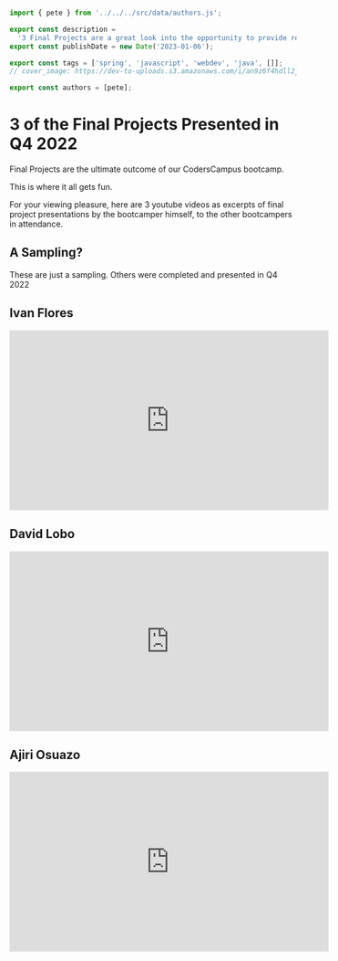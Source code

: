 ```js server

import { pete } from '../../../src/data/authors.js';

export const description =
  '3 Final Projects are a great look into the opportunity to provide real world experience';
export const publishDate = new Date('2023-01-06');

export const tags = ['spring', 'javascript', 'webdev', 'java', []];
// cover_image: https://dev-to-uploads.s3.amazonaws.com/i/an9z6f4hdll2jlne43u3.jpg

export const authors = [pete];
```

# 3 of the Final Projects Presented in Q4 2022

Final Projects are the ultimate outcome of our CodersCampus bootcamp.

This is where it all gets fun.

For your viewing pleasure, here are 3 youtube videos as excerpts of final project presentations by the bootcamper himself, to the other bootcampers in attendance.

## A Sampling?

These are just a sampling. Others were completed and presented in Q4 2022

## Ivan Flores

<iframe width="560" height="315" src="https://www.youtube.com/embed/oX4HPSVEDVU" title="YouTube video player" frameborder="0" allow="accelerometer; autoplay; clipboard-write; encrypted-media; gyroscope; picture-in-picture; web-share" allowfullscreen></iframe>

## David Lobo

<iframe width="560" height="315" src="https://www.youtube.com/embed/tzPVO1D_uDM" title="YouTube video player" frameborder="0" allow="accelerometer; autoplay; clipboard-write; encrypted-media; gyroscope; picture-in-picture; web-share" allowfullscreen></iframe>

## Ajiri Osuazo

<iframe width="560" height="315" src="https://www.youtube.com/embed/gol5nZufK0s" title="YouTube video player" frameborder="0" allow="accelerometer; autoplay; clipboard-write; encrypted-media; gyroscope; picture-in-picture; web-share" allowfullscreen></iframe>
